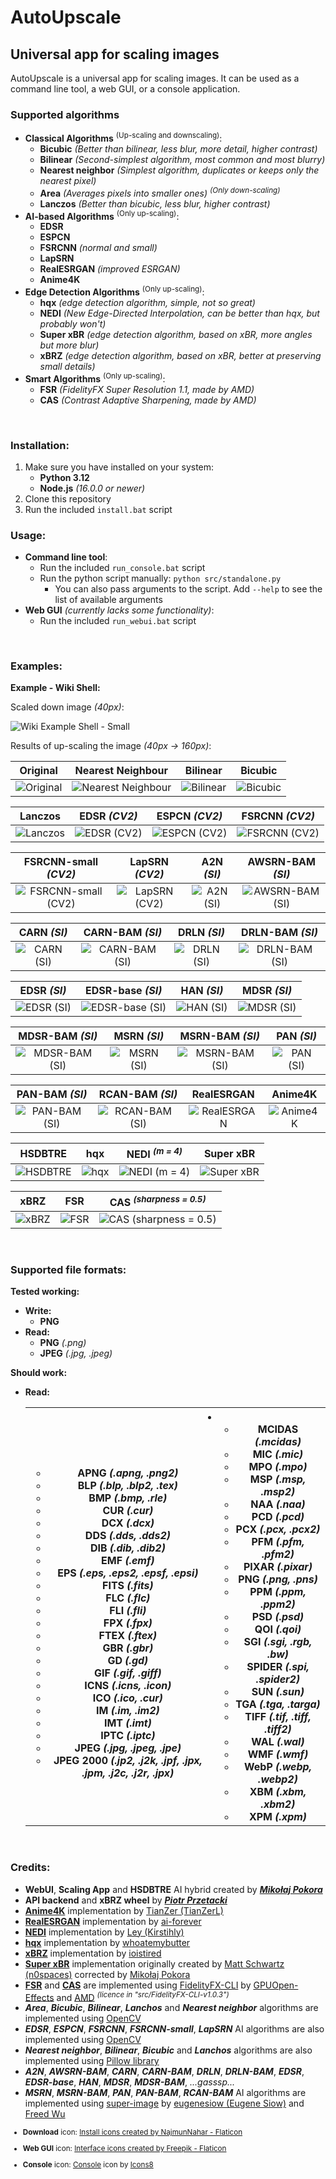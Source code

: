 # AutoUpscale

## Universal app for scaling images

AutoUpscale is a universal app for scaling images. It can be used as a command line tool, a web GUI, or a console application.

### Supported algorithms
- **Classical Algorithms** <sup>(Up-scaling and downscaling)</sup>:
  - **Bicubic** *(Better than bilinear, less blur, more detail, higher contrast)*
  - **Bilinear** *(Second-simplest algorithm, most common and most blurry)*
  - **Nearest neighbor** *(Simplest algorithm, duplicates or keeps only the nearest pixel)*
  - **Area** *(Averages pixels into smaller ones)* *<sup>(Only down-scaling)</sup>*
  - **Lanczos** *(Better than bicubic, less blur, higher contrast)*
- **AI-based Algorithms** <sup>(Only up-scaling)</sup>:
  - **EDSR**
  - **ESPCN**
  - **FSRCNN** *(normal and small)*
  - **LapSRN**
  - **RealESRGAN** *(improved ESRGAN)*
  - **Anime4K**
- **Edge Detection Algorithms** <sup>(Only up-scaling)</sup>:
  - **hqx** *(edge detection algorithm, simple, not so great)*
  - **NEDI** *(New Edge-Directed Interpolation, can be better than hqx, but probably won't)*
  - **Super xBR** *(edge detection algorithm, based on xBR, more angles but more blur)*
  - **xBRZ** *(edge detection algorithm, based on xBR, better at preserving small details)*
- **Smart Algorithms** <sup>(Only up-scaling)</sup>:
  - **FSR** *(FidelityFX Super Resolution 1.1, made by AMD)*
  - **CAS** *(Contrast Adaptive Sharpening, made by AMD)*

<br/>

### Installation:
1. Make sure you have installed on your system:
   - **Python 3.12**
   - **Node.js** *(16.0.0 or newer)*
2. Clone this repository
3. Run the included `install.bat` script

### Usage:
- **Command line tool**:
  - Run the included `run_console.bat` script
  - Run the python script manually: `python src/standalone.py`
    - You can also pass arguments to the script. Add `--help` to see the list of available arguments
- **Web GUI** *(currently lacks some functionality)*:
  - Run the included `run_webui.bat` script

<br/>

### Examples:
**Example - Wiki Shell:**

Scaled down image *(40px)*:

![Wiki Example Shell - Small](./src/example_images/input/example_shell_40px.png)

Results of up-scaling the image *(40px -> 160px)*:

| Original | Nearest Neighbour | Bilinear | Bicubic |
| :---: | :---: | :---: | :---: |
| ![Original](https://upload.wikimedia.org/wikipedia/commons/a/a6/160_by_160_thumbnail_of_%27Green_Sea_Shell%27.png) | ![Nearest Neighbour](./src/example_images/output/CV2_INTER_NEAREST_example_shell_40px_4x.png) | ![Bilinear](./src/example_images/output/CV2_INTER_LINEAR_example_shell_40px_4x.png) | ![Bicubic](./src/example_images/output/CV2_INTER_CUBIC_example_shell_40px_4x.png) |

| Lanczos | EDSR *(CV2)* | ESPCN *(CV2)* | FSRCNN *(CV2)* |
| :---: | :---: | :---: | :---: |
| ![Lanczos](./src/example_images/output/CV2_INTER_LANCZOS4_example_shell_40px_4x.png) | ![EDSR *(CV2)*](./src/example_images/output/CV2_EDSR_example_shell_40px_4x.png) | ![ESPCN *(CV2)*](./src/example_images/output/CV2_ESPCN_example_shell_40px_4x.png) | ![FSRCNN *(CV2)*](./src/example_images/output/CV2_FSRCNN_example_shell_40px_4x.png) |

| FSRCNN-small *(CV2)* | LapSRN *(CV2)* | A2N *(SI)* | AWSRN-BAM *(SI)* |
| :---: | :---: | :---: | :---: |
| ![FSRCNN-small *(CV2)*](./src/example_images/output/CV2_FSRCNN_small_example_shell_40px_4x.png) | ![LapSRN *(CV2)*](./src/example_images/output/CV2_LapSRN_example_shell_40px_4x.png) | ![A2N *(SI)*](./src/example_images/output/SI_a2n_example_shell_40px_4x.png) | ![AWSRN-BAM *(SI)*](./src/example_images/output/SI_awsrn_bam_example_shell_40px_4x.png) |

| CARN *(SI)* | CARN-BAM *(SI)* | DRLN *(SI)* | DRLN-BAM *(SI)* |
| :---: | :---: | :---: | :---: |
| ![CARN *(SI)*](./src/example_images/output/SI_carn_example_shell_40px_4x.png) | ![CARN-BAM *(SI)*](./src/example_images/output/SI_carn_bam_example_shell_40px_4x.png) | ![DRLN *(SI)*](./src/example_images/output/SI_drln_example_shell_40px_4x.png) | ![DRLN-BAM *(SI)*](./src/example_images/output/SI_drln_bam_example_shell_40px_4x.png) |

| EDSR *(SI)* | EDSR-base *(SI)* | HAN *(SI)* | MDSR *(SI)* |
| :---: | :---: | :---: | :---: |
| ![EDSR *(SI)*](./src/example_images/output/SI_edsr_example_shell_40px_4x.png) | ![EDSR-base *(SI)*](./src/example_images/output/SI_edsr_base_example_shell_40px_4x.png) | ![HAN *(SI)*](./src/example_images/output/SI_han_example_shell_40px_4x.png) | ![MDSR *(SI)*](./src/example_images/output/SI_mdsr_example_shell_40px_4x.png) |

| MDSR-BAM *(SI)* | MSRN *(SI)* | MSRN-BAM *(SI)* | PAN *(SI)* |
| :---: | :---: | :---: | :---: |
| ![MDSR-BAM *(SI)*](./src/example_images/output/SI_mdsr_bam_example_shell_40px_4x.png) | ![MSRN *(SI)*](./src/example_images/output/SI_msrn_example_shell_40px_4x.png) | ![MSRN-BAM *(SI)*](./src/example_images/output/SI_msrn_bam_example_shell_40px_4x.png) | ![PAN *(SI)*](./src/example_images/output/SI_pan_example_shell_40px_4x.png) |

| PAN-BAM *(SI)* | RCAN-BAM *(SI)* | RealESRGAN | Anime4K |
| :---: | :---: | :---: | :---: |
| ![PAN-BAM *(SI)*](./src/example_images/output/SI_pan_bam_example_shell_40px_4x.png) | ![RCAN-BAM *(SI)*](./src/example_images/output/SI_rcan_bam_example_shell_40px_4x.png) | ![RealESRGAN](./src/example_images/output/RealESRGAN_example_shell_40px_4x.png) | ![Anime4K](./src/example_images/output/Anime4K_example_shell_40px_4x.png) |

| HSDBTRE | hqx | NEDI <sup>*(m = 4)*</sup> | Super xBR |
| :---: | :---: | :---: | :---: |
| ![HSDBTRE](./src/example_images/output/HSDBTRE_example_shell_40px_4x.png) | ![hqx](./src/example_images/output/hqx_example_shell_40px_4x.png) | ![NEDI <sup>*(m = 4)*</sup>](./src/example_images/output/NEDI_example_shell_40px_4x.png) | ![Super xBR](./src/example_images/output/Super_xBR_example_shell_40px_4x.png) |

| xBRZ | FSR | CAS <sup>*(sharpness = 0.5)*</sup> |
| :---: | :---: | :---: |
| ![xBRZ](./src/example_images/output/xBRZ_example_shell_40px_4x.png) | ![FSR](./src/example_images/output/example_shell_40px_FSR.png) | ![CAS <sup>*(sharpness = 0.5)*</sup>](./src/example_images/output/example_shell_40px_CAS.png) |

<br/>

### Supported file formats:
**Tested working:**
- **Write:**
  - **PNG**
- **Read:**
  - **PNG** *(.png)*
  - **JPEG** *(.jpg, .jpeg)*

**Should work:**
- **Read:**
  <table>
    <tr>
      <th>
- 
    - **APNG** *(.apng, .png2)*
    - **BLP** *(.blp, .blp2, .tex)*
    - **BMP** *(.bmp, .rle)*
    - **CUR** *(.cur)*
    - **DCX** *(.dcx)*
    - **DDS** *(.dds, .dds2)*
    - **DIB** *(.dib, .dib2)*
    - **EMF** *(.emf)*
    - **EPS** *(.eps, .eps2, .epsf, .epsi)*
    - **FITS** *(.fits)*
    - **FLC** *(.flc)*
    - **FLI** *(.fli)*
    - **FPX** *(.fpx)*
    - **FTEX** *(.ftex)*
    - **GBR** *(.gbr)*
    - **GD** *(.gd)*
    - **GIF** *(.gif, .giff)*
    - **ICNS** *(.icns, .icon)*
    - **ICO** *(.ico, .cur)*
    - **IM** *(.im, .im2)*
    - **IMT** *(.imt)*
    - **IPTC** *(.iptc)*
    - **JPEG** *(.jpg, .jpeg, .jpe)*
    - **JPEG 2000** *(.jp2, .j2k, .jpf, .jpx, .jpm, .j2c, .j2r, .jpx)*
      </th>
      <th>
-
    - **MCIDAS** *(.mcidas)*
    - **MIC** *(.mic)*
    - **MPO** *(.mpo)*
    - **MSP** *(.msp, .msp2)*
    - **NAA** *(.naa)*
    - **PCD** *(.pcd)*
    - **PCX** *(.pcx, .pcx2)*
    - **PFM** *(.pfm, .pfm2)*
    - **PIXAR** *(.pixar)*
    - **PNG** *(.png, .pns)*
    - **PPM** *(.ppm, .ppm2)*
    - **PSD** *(.psd)*
    - **QOI** *(.qoi)*
    - **SGI** *(.sgi, .rgb, .bw)*
    - **SPIDER** *(.spi, .spider2)*
    - **SUN** *(.sun)*
    - **TGA** *(.tga, .targa)*
    - **TIFF** *(.tif, .tiff, .tiff2)*
    - **WAL** *(.wal)*
    - **WMF** *(.wmf)*
    - **WebP** *(.webp, .webp2)*
    - **XBM** *(.xbm, .xbm2)*
    - **XPM** *(.xpm)*
      </th>
    </tr>
  </table>

<br/>

### Credits:
- **WebUI**, **Scaling App** and **HSDBTRE** AI hybrid created by [***Mikołaj Pokora***](https://github.com/MikiP98)
- **API backend** and **xBRZ wheel** by [***Piotr Przetacki***](https://github.com/PiotrPrzetacki)
- [**Anime4K**](https://github.com/TianZerL/pyanime4k) implementation by [TianZer (TianZerL)](https://github.com/TianZerL)
- [**RealESRGAN**](https://github.com/ai-forever/Real-ESRGAN) implementation by [ai-forever](https://github.com/ai-forever)
- [**NEDI**](https://github.com/Kirstihly/Edge-Directed_Interpolation) implementation by [Ley (Kirstihly)](https://github.com/Kirstihly)
- [**hqx**](https://pypi.org/project/hqx/) implementation by [whoatemybutter](https://pypi.org/user/whoatemybutter/)
- [**xBRZ**](https://github.com/ioistired/xbrz.py) implementation by [ioistired](https://github.com/ioistired)
- [**Super xBR**](https://github.com/MikiP98/py-super-xbr) implementation originally created by [Matt Schwartz (n0spaces)](https://github.com/n0spaces) corrected by [Mikołaj Pokora](https://github.com/MikiP98)
- [**FSR**](https://gpuopen.com/fidelityfx-superresolution/) and [**CAS**](https://gpuopen.com/fidelityfx-cas/) are implemented using [FidelityFX-CLI](https://github.com/GPUOpen-Effects/FidelityFX-CLI) by [GPUOpen-Effects](https://github.com/GPUOpen-Effects) and [AMD](https://www.amd.com/) <sup>*(licence in "src/FidelityFX-CLI-v1.0.3")*</sup>
- ***Area***, ***Bicubic***, ***Bilinear***, ***Lanchos*** and ***Nearest neighbor*** algorithms are implemented using [OpenCV](https://opencv.org)
- ***EDSR***, ***ESPCN***, ***FSRCNN***, ***FSRCNN-small***, ***LapSRN*** AI algorithms are also implemented using [OpenCV](https://opencv.org)
- ***Nearest neighbor***, ***Bilinear***, ***Bicubic*** and ***Lanchos*** algorithms are also implemented using [Pillow library](https://pillow.readthedocs.io/en/stable/)
- ***A2N***, ***AWSRN-BAM***, ***CARN***, ***CARN-BAM***, ***DRLN***, ***DRLN-BAM***, ***EDSR***, ***EDSR-base***, ***HAN***, ***MDSR***, ***MDSR-BAM***, *...gasssp...*
- ***MSRN***, ***MSRN-BAM***, ***PAN***, ***PAN-BAM***, ***RCAN-BAM*** AI algorithms are implemented using [super-image](https://pypi.org/project/super-image/) by [eugenesiow (Eugene Siow)](https://pypi.org/user/eugenesiow/) and [Freed Wu](https://pypi.org/user/Freed-Wu/)

<sup>

- **Download** icon: <a href="https://www.flaticon.com/free-icons/install" title="install icons">Install icons created by NajmunNahar - Flaticon</a>

- **Web GUI** icon: <a href="https://www.flaticon.com/free-icons/interface" title="interface icons">Interface icons created by Freepik - Flaticon</a>

- **Console** icon: <a target="_blank" href="https://icons8.com/icon/nRH1nzeThlgk/console">Console</a> icon by <a target="_blank" href="https://icons8.com">Icons8</a>

</sup>
